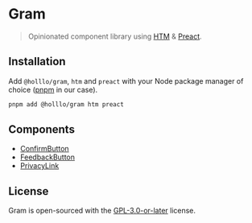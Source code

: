 # Gram

> Opinionated component library using [HTM] & [Preact].

[HTM]: https://github.com/developit/htm
[Preact]: https://preactjs.com/

## Installation

Add `@holllo/gram`, `htm` and `preact` with your Node package manager of choice ([pnpm] in our case).

[pnpm]: https://pnpm.io

```sh
pnpm add @holllo/gram htm preact
```

## Components

* [ConfirmButton](source/buttons/confirm-button.ts)
* [FeedbackButton](source/buttons/feedback-button.ts)
* [PrivacyLink](source/links/privacy-link.ts)

## License

Gram is open-sourced with the [GPL-3.0-or-later] license.

[GPL-3.0-or-later]: https://github.com/Holllo/gram/blob/main/LICENSE
